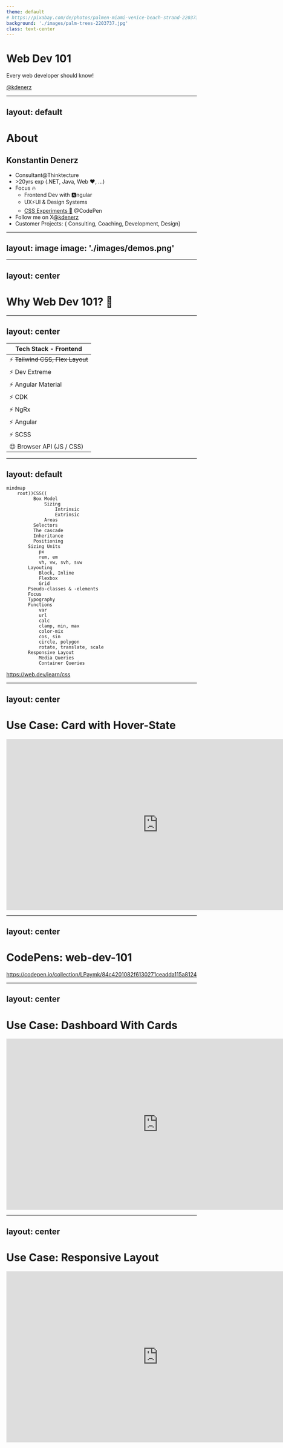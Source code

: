 ```yaml
---
theme: default
# https://pixabay.com/de/photos/palmen-miami-venice-beach-strand-2203737/
background: './images/palm-trees-2203737.jpg'
class: text-center
---
```


# Web Dev 101

Every web developer should know!

[@kdenerz](https://x.com/kdenerz)

---
layout: default
---

# About
## Konstantin Denerz

* Consultant@Thinktecture
* \>20yrs exp (.NET, Java, Web ❤️, ...)
* Focus 🔥
    * Frontend Dev with 🅰️ngular
    * UX⚡️UI & Design Systems
    * [CSS Experiments 🧪](https://codepen.io/konstantindenerz) @CodePen
* Follow me on X[@kdenerz](https://x.com/kdenerz)
* Customer Projects: { Consulting, Coaching, Development, Design}


---
layout: image
image: './images/demos.png'
---


---
layout: center
---

# Why Web Dev 101? 🤔

---
layout: center
---

| **Tech Stack - Frontend**          |
|------------------------------------|
| ⚡️️  ~~Tailwind CSS, Flex Layout~~ |
| ⚡️️  Dev Extreme                   |
| ⚡️️  Angular Material              |
| ⚡️️  CDK                           |
| ⚡️️  NgRx                          |
| ⚡️️  Angular                       |
| ⚡️️  SCSS                          |
| 😍 Browser API (JS / CSS)          |

<!-- 
* Reduce complexity
* Some frameworks are not necessary,
if you knows the native API (JS / CSS)

* CSS Anchor API (Experimental) for e.g. Tooltips
* Native Layouting with CSS instead of *Angular Flex Layout*
* CSS - Custom Functions and Mixins
  https://github.com/w3c/csswg-drafts/issues/9350
=> caniuse
-->


---
layout: default
---

```mermaid
mindmap
    root))CSS(( 
          Box Model
              Sizing
                  Intrinsic
                  Extrinsic
              Areas
          Selectors
          The cascade
          Inheritance
          Positioning
        Sizing Units
            px
            rem, em
            vh, vw, svh, svw
        Layouting
            Block, Inline
            Flexbox
            Grid
        Pseudo-classes & -elements
        Focus
        Typography
        Functions
            var
            url
            calc
            clamp, min, max
            color-mix
            cos, sin
            circle, polygon
            rotate, translate, scale
        Responsive Layout
            Media Queries
            Container Queries
```

https://web.dev/learn/css

<!--

-->

---
layout: center
---

# Use Case: Card with Hover-State

<iframe style="border: 1px solid rgba(0, 0, 0, 0.1);" width="800" height="450" src="https://www.figma.com/embed?embed_host=share&url=https%3A%2F%2Fwww.figma.com%2Ffile%2F2gMwcPm48wTBmxqcDSv4uX%2Fweb-dev-101%3Ftype%3Ddesign%26node-id%3D54795%253A26730%26mode%3Ddev" allowfullscreen></iframe>

<!-- 
* Use border-radius: inherits; for card image
* Reduce emphasis with :nth-child() (Pseudo-classes)
* Var()
* Flexbox, column gap
* Padding
* Border
* Hover @support(hover){}
-->

---
layout: center
---

# CodePens: web-dev-101

https://codepen.io/collection/LPaymk/84c4201082f6130271ceadda115a8124

---
layout: center
---

# Use Case: Dashboard With Cards

<iframe style="border: 1px solid rgba(0, 0, 0, 0.1);" width="800" height="450" src="https://www.figma.com/embed?embed_host=share&url=https%3A%2F%2Fwww.figma.com%2Ffile%2F2gMwcPm48wTBmxqcDSv4uX%2Fweb-dev-101%3Ftype%3Ddesign%26node-id%3D54889%253A26811%26mode%3Ddesign%26t%3DcCOx05h9K4EGMgvH-1" allowfullscreen></iframe>

<!-- 
* Overflow: Hidden Auto
* Grid
  * Columns 1fr
  * Gap
* App Bar
  * flex, 3 flex (flex start, end, center)
    * flex-grow
* FAB 
  position: sticky
-->

---
layout: center
---

# Use Case: Responsive Layout

<iframe style="border: 1px solid rgba(0, 0, 0, 0.1);" width="800" height="450" src="https://www.figma.com/embed?embed_host=share&url=https%3A%2F%2Fwww.figma.com%2Ffile%2F2gMwcPm48wTBmxqcDSv4uX%2Fweb-dev-101%3Ftype%3Ddesign%26node-id%3D55181%253A238%26mode%3Ddesign%26t%3Djq2O8BR305kzKoHg-1" allowfullscreen></iframe>

<!-- 
* Grid
* Container Queries
-->

